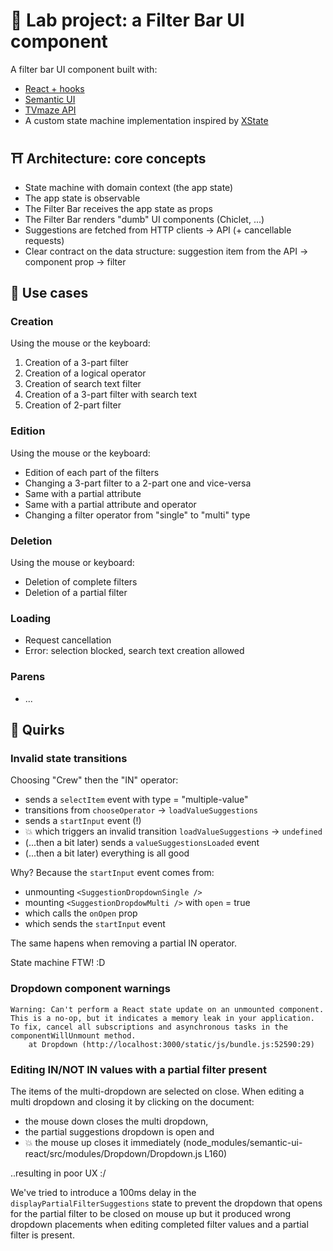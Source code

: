 # 🧪 Lab project: a Filter Bar UI component

A filter bar UI component built with:

- [React + hooks](https://reactjs.org/)
- [Semantic UI](https://react.semantic-ui.com/)
- [TVmaze API](https://www.tvmaze.com/api)
- A custom state machine implementation inspired by [XState](https://xstate.js.org/)

## ⛩️ Architecture: core concepts

- State machine with domain context (the app state)
- The app state is observable
- The Filter Bar receives the app state as props
- The Filter Bar renders "dumb" UI components (Chiclet, ...)
- Suggestions are fetched from HTTP clients → API (+ cancellable requests)
- Clear contract on the data structure: suggestion item from the API → component prop → filter

## 📗 Use cases

### Creation

Using the mouse or the keyboard:

1. Creation of a 3-part filter
2. Creation of a logical operator
3. Creation of search text filter
4. Creation of a 3-part filter with search text
5. Creation of 2-part filter

### Edition

Using the mouse or the keyboard:

- Edition of each part of the filters
- Changing a 3-part filter to a 2-part one and vice-versa
- Same with a partial attribute
- Same with a partial attribute and operator
- Changing a filter operator from "single" to "multi" type

### Deletion

Using the mouse or keyboard:

- Deletion of complete filters
- Deletion of a partial filter

### Loading

- Request cancellation
- Error: selection blocked, search text creation allowed

### Parens

- ...

## 🙈 Quirks

### Invalid state transitions

Choosing "Crew" then the "IN" operator:

- sends a `selectItem` event with type = "multiple-value"
- transitions from `chooseOperator` → `loadValueSuggestions`
- sends a `startInput` event (!)
- 💥 which triggers an invalid transition `loadValueSuggestions` → `undefined`
- (...then a bit later) sends a `valueSuggestionsLoaded` event
- (...then a bit later) everything is all good

Why? Because the `startInput` event comes from:

- unmounting `<SuggestionDropdownSingle />`
- mounting `<SuggestionDropdowMulti />` with `open` = true
- which calls the `onOpen` prop
- which sends the `startInput` event

The same hapens when removing a partial IN operator.

State machine FTW! :D

### Dropdown component warnings

```text
Warning: Can't perform a React state update on an unmounted component. This is a no-op, but it indicates a memory leak in your application. To fix, cancel all subscriptions and asynchronous tasks in the componentWillUnmount method.
    at Dropdown (http://localhost:3000/static/js/bundle.js:52590:29)
```

### Editing IN/NOT IN values with a partial filter present

The items of the multi-dropdown are selected on close.
When editing a multi dropdown and closing it by clicking on the document:

- the mouse down closes the multi dropdown,
- the partial suggestions dropdown is open and
- 💥 the mouse up closes it immediately (node_modules/semantic-ui-react/src/modules/Dropdown/Dropdown.js L160)

..resulting in poor UX :/

We've tried to introduce a 100ms delay in the `displayPartialFilterSuggestions` state to prevent the
dropdown that opens for the partial filter to be closed on mouse up but it produced wrong dropdown
placements when editing completed filter values and a partial filter is present.
